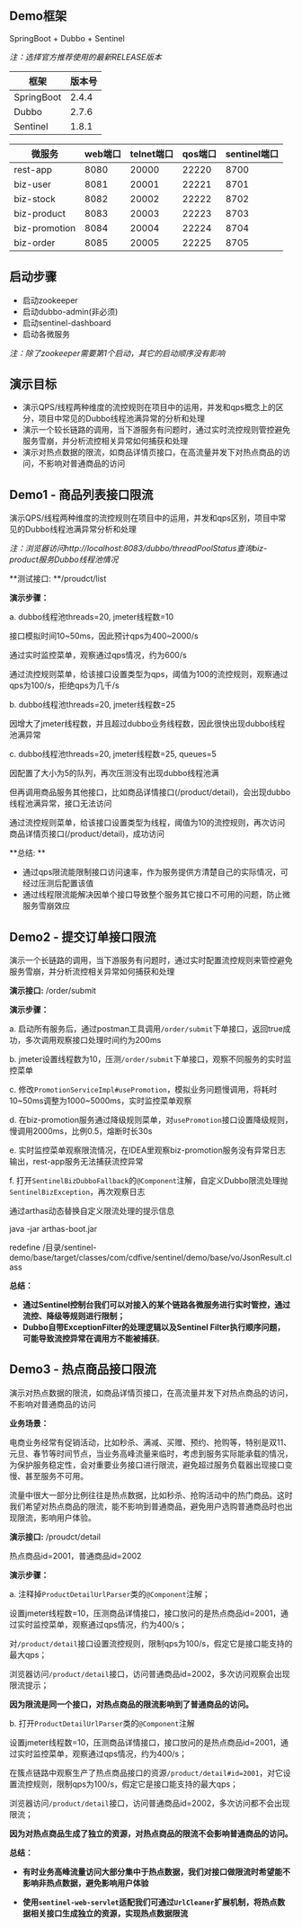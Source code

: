 ## Demo框架

SpringBoot + Dubbo + Sentinel

*注：选择官方推荐使用的最新RELEASE版本*

| 框架       | 版本号 |
| ---------- | ------ |
| SpringBoot | 2.4.4  |
| Dubbo      | 2.7.6  |
| Sentinel   | 1.8.1  |

| 微服务        | web端口 | telnet端口 | qos端口 | sentinel端口 |
| ------------- | ------- | ---------- | ------- | ------------ |
| rest-app      | 8080    | 20000      | 22220   | 8700         |
| biz-user      | 8081    | 20001      | 22221   | 8701         |
| biz-stock     | 8082    | 20002      | 22222   | 8702         |
| biz-product   | 8083    | 20003      | 22223   | 8703         |
| biz-promotion | 8084    | 20004      | 22224   | 8704         |
| biz-order     | 8085    | 20005      | 22225   | 8705         |

## 启动步骤
- 启动zookeeper
- 启动dubbo-admin(非必须)
- 启动sentinel-dashboard
- 启动各微服务

*注：除了zookeeper需要第1个启动，其它的启动顺序没有影响*

## 演示目标

- 演示QPS/线程两种维度的流控规则在项目中的运用，并发和qps概念上的区分，项目中常见的Dubbo线程池满异常的分析和处理
- 演示一个较长链路的调用，当下游服务有问题时，通过实时流控规则管控避免服务雪崩，并分析流控相关异常如何捕获和处理
- 演示对热点数据的限流，如商品详情页接口，在高流量并发下对热点商品的访问，不影响对普通商品的访问

## Demo1 - 商品列表接口限流 

演示QPS/线程两种维度的流控规则在项目中的运用，并发和qps区别，项目中常见的Dubbo线程池满异常分析和处理

*注：浏览器访问http://localhost:8083/dubbo/threadPoolStatus查询biz-product服务Dubbo线程池情况*



**测试接口: **/proudct/list



**演示步骤：**

a. dubbo线程池threads=20, jmeter线程数=10

接口模拟时间10~50ms，因此预计qps为400~2000/s

通过实时监控菜单，观察通过qps情况，约为600/s

通过流控规则菜单，给该接口设置类型为qps，阈值为100的流控规则，观察通过qps为100/s，拒绝qps为几千/s



b. dubbo线程池threads=20, jmeter线程数=25

因增大了jmeter线程数，并且超过dubbo业务线程数，因此很快出现dubbo线程池满异常



c. dubbo线程池threads=20, jmeter线程数=25, queues=5

因配置了大小为5的队列，再次压测没有出现dubbo线程池满

但再调用商品服务其他接口，比如商品详情接口(/product/detail)，会出现dubbo线程池满异常，接口无法访问

通过流控规则菜单，给该接口设置类型为线程，阈值为10的流控规则，再次访问商品详情页接口(/product/detail)，成功访问



**总结: **

- 通过qps限流能限制接口访问速率，作为服务提供方清楚自己的实际情况，可经过压测后配置该值
- 通过线程限流能解决因单个接口导致整个服务其它接口不可用的问题，防止微服务雪崩效应

## Demo2 - 提交订单接口限流
演示一个长链路的调用，当下游服务有问题时，通过实时配置流控规则来管控避免服务雪崩，并分析流控相关异常如何捕获和处理



**演示接口:** /order/submit



**演示步骤：**

a. 启动所有服务后，通过postman工具调用`/order/submit`下单接口，返回true成功，多次调用观察接口处理时间约为200ms

b. jmeter设置线程数为10，压测`/order/submit`下单接口，观察不同服务的实时监控菜单

c. 修改`PromotionServiceImpl#usePromotion`，模拟业务问题慢调用，将耗时10~50ms调整为1000~5000ms，实时监控菜单观察

d. 在biz-promotion服务通过降级规则菜单，对`usePromotion`接口设置降级规则，慢调用2000ms，比例0.5，熔断时长30s

e. 实时监控菜单观察限流情况，在IDEA里观察biz-promotion服务没有异常日志输出，rest-app服务无法捕获流控异常

f.  打开`SentinelBizDubboFallback`的`@Component`注解，自定义Dubbo限流处理抛`SentinelBizException`，再次观察日志



通过arthas动态替换自定义限流处理的提示信息

java -jar arthas-boot.jar

redefine /目录/sentinel-demo/base/target/classes/com/cdfive/sentinel/demo/base/vo/JsonResult.class



**总结：**

- **通过Sentinel控制台我们可以对接入的某个链路各微服务进行实时管控，通过流控、降级等规则进行限制；**
- **Dubbo自带ExceptionFilter的处理逻辑以及Sentinel Filter执行顺序问题，可能导致流控异常在调用方不能被捕获**。

## Demo3 - 热点商品接口限流
演示对热点数据的限流，如商品详情页接口，在高流量并发下对热点商品的访问，不影响对普通商品的访问



**业务场景：**

电商业务经常有促销活动，比如秒杀、满减、买赠、预约、抢购等，特别是双11、元旦、春节等时间节点，当业务高峰流量来临时，考虑到服务实际能承载的情况，为保护服务稳定性，会对重要业务接口进行限流，避免超过服务负载器出现接口变慢、甚至服务不可用。

流量中很大一部分比例往往是热点数据，比如秒杀、抢购活动中的热门商品。这时我们希望对热点商品的限流，能不影响到普通商品，避免用户选购普通商品时也出现限流，影响用户体验。



**演示接口:** /proudct/detail

热点商品id=2001，普通商品id=2002



**演示步骤：**

a. 注释掉`ProductDetailUrlParser`类的`@Component`注解；

设置jmeter线程数=10，压测商品详情接口，接口放问的是热点商品id=2001，通过实时监控菜单，观察通过qps情况，约为400/s；

对`/product/detail`接口设置流控规则，限制qps为100/s，假定它是接口能支持的最大qps；

浏览器访问`/product/detail`接口，访问普通商品id=2002，多次访问观察会出现限流提示；

**因为限流是同一个接口，对热点商品的限流影响到了普通商品的访问。**



b. 打开`ProductDetailUrlParser`类的`@Component`注解

设置jmeter线程数=10，压测商品详情接口，接口放问的是热点商品id=2001，通过实时监控菜单，观察通过qps情况，约为400/s；

在簇点链路中观察生产了热点商品接口的资源`/product/detail#id=2001`，对它设置流控规则，限制qps为100/s，假定它是接口能支持的最大qps；

浏览器访问`/product/detail`接口，访问普通商品id=2002，多次访问都不会出现限流；

**因为对热点商品生成了独立的资源，对热点商品的限流不会影响普通商品的访问。**



**总结：**

* **有时业务高峰流量访问大部分集中于热点数据，我们对接口做限流时希望能不影响非热点数据，避免影响用户体验**

* **使用`sentinel-web-servlet`适配我们可通过`UrlCleaner`扩展机制，将热点数据相关接口生成独立的资源，实现热点数据限流**

